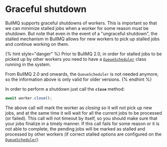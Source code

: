 # Graceful shutdown

BullMQ supports graceful shutdowns of workers. This is important so that we can minimize stalled jobs when a worker for some reason must be shutdown. But note that even in the event of a "ungraceful shutdown", the stalled mechanism in BullMQ allows for new workers to pick up stalled jobs and continue working on them.

{% hint style="danger" %}
Prior to BullMQ 2.0, in order for stalled jobs to be picked up by other workers you need to have a [`QueueScheduler`](https://docs.bullmq.io/guide/queuescheduler) class running in the system.

From BullMQ 2.0 and onwards, the `QueueScheduler` is not needed anymore, so the information above is only valid for older versions.
{% endhint %}

In order to perform a shutdown just call the _**`close`**_ method:

```typescript
await worker.close();
```

The above call will mark the worker as _closing_ so it will not pick up new jobs, and at the same time it will wait for all the current jobs to be processed \(or failed\). This call will not timeout by itself, so you should make sure that your jobs finalize in a timely manner. If this call fails for some reason or it is not able to complete, the pending jobs will be marked as stalled and processed by other workers \(if correct stalled options are configured on the [`QueueScheduler`](https://api.docs.bullmq.io/interfaces/v1.QueueSchedulerOptions.html)\).

